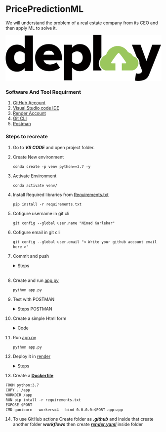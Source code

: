 # PricePredictionML
We will understand the problem of a real estate company from its CEO and then apply ML to solve it.

[![Deploy to Render](/deploy.svg)](https://realestateprediction.onrender.com)

### Software And Tool Requirment

1. [GitHub Account](https://github.com/)
2. [Visual Studio code IDE](https://code.visualstudio.com/download)
3. [Render Account](https://www.render.com/)
4. [Git CLI](https://git-scm.com/book/en/v2/Getting-Started-The-Command-Line)
5. [Postman](https://www.postman.com/downloads/)


### Steps to recreate

1. Go to ***VS CODE*** and open project folder.

2. Create New environment

    ```
    conda create -p venv python==3.7 -y
    ``` 

3. Activate Environment
    ```
    conda activate venv/
    ```

4. Install Required libraries from [Requirements.txt](/requirements.txt)
    ```
    pip install -r requirements.txt
    ```

5. Cofigure username in git cli
    ```
    git config --global user.name "Ninad Karlekar"
    ```

6. Cofigure email in git cli
    ```
    git config --global user.email "< Write your github account email here >"
    ```

7. Commit and push

    <details>
    <summary>Steps</summary>
    <br>

    1. Add File
        1. Add a **single** file

            ``` 
            git add requirements.txt
            ```

        2. Add **all** files

            ```
            git add .
            ```

    2. To see **status**
        ```
        git status
        ```

    3. To **commit** with message
        ```
        git commit -m "Write message here"
        ```

    4. To **push** changes
        ```
        git push origin main
        ```

    </details>
    <br>

8. Create and run [app.py](/app.py)

    ```
    python app.py
    ```

9. Test with POSTMAN

    <details>
    <summary>Steps POSTMAN</summary>
    <br>

    1. Download and open [Postman](https://www.postman.com/downloads/)

    2. Change method from get to post

    3. Paste the following link
    ```
    http://127.0.0.1:5000/predict_api
    ```

    4. open dropdown and change to ***RAW*** and ***JSON***
    
    ![p1](https://user-images.githubusercontent.com/88243315/219637062-869ef1ad-a057-4b98-bc5d-37ab5eb2741c.png)


    5. Paste following code and click on **send**

    ```json
    {
    "data": {
        "CRIM": 0.00632,
        "ZN":18.0,
        "INDUS":2.31,
        "CHAS":0.0,
        "NOX":0.538,
        "RM":6.575,
        "AGE":65.2,
        "DIS":4.0900,
        "RAD":1.0,
        "TAX":296,
        "PTRATIO":15.3,
        "B":396.90,
        "LSTAT":4.98
        }
    }
    ```

    6. The prediction value should be visible
    
    ![p2](https://user-images.githubusercontent.com/88243315/219636981-69217d0c-ce94-4cae-853a-69276414f9a0.png)

10. Create a simple Html form

    <details>
    <summary>Code</summary>
       <br>

    ```html
    <!DOCTYPE html>
        <html lang="en">
        <head>
            <meta charset="UTF-8">
            <meta http-equiv="X-UA-Compatible" content="IE=edge">
            <meta name="viewport" content="width=device-width, initial-scale=1.0">
            <title>Real Estate prediction</title>
        </head>
        <body>
            <div class="login">
                <h1>Real Estate prediction</h1>

                <form action="{{ url_for('predict')}}" method="post">
                    <input type="text" name="CRIM" placeholder="CRIM" required="required"/><br>
                    <input type="text" name="ZN" placeholder="ZN" required="required"/><br>
                    <input type="text" name="INDUS" placeholder="INDUS" required="required"/><br>
                    <input type="text" name="CHAS" placeholder="CHAS" required="required"/><br>
                    <input type="text" name="NOX" placeholder="NOX" required="required"/><br>
                    <input type="text" name="RM" placeholder="RM" required="required"/><br>
                    <input type="text" name="AGE" placeholder="AGE" required="required"/><br>
                    <input type="text" name="DIS" placeholder="DIS" required="required"/><br>
                    <input type="text" name="RAD" placeholder="RAD" required="required"/><br>
                    <input type="text" name="TAX" placeholder="TAX" required="required"/><br>
                    <input type="text" name="PTRATIO" placeholder="PTRATIO" required="required"/><br>
                    <input type="text" name="B" placeholder="B" required="required"/><br>
                    <input type="text" name="LSTAT" placeholder="LSTAT" required="required"/><br> 

                    <button type="submit" class="btn btn-primary btn-block btn-large">predict</button><br><br>


                </form>
            </div>
        {{prediction_text}}
        </body>
        </html>
    ```

    </details>

11. Run [app.py](/app.py)

    ```
    python app.py
    ```

12. Deploy it in [render](https://render.com)

    <details>
    <summary>Steps</summary>
       <br>

       1. Visit to `https://render.com` and login using **GitHub**

       2. Create New -> Web service -> connect the project repository -> click on connect.

       3. Give **name** for web service -> choose region and runtime

       4. In **Build Command** insert this
       ```
       $ pip install -r requirements.txt
       ```

       5. In **Start command** insert this
       ```
       $ gunicorn app:app
       ```

       6. Deploy and visit given site

       This project website is:- https://realestateprediction.onrender.com

    </details>

13. Create a [**Dockerfile**](/Dockerfile)

```
FROM python:3.7
COPY . /app
WORKDIR /app
RUN pip intall -r requirements.txt
EXPOSE $PORT
CMD gunicorn --workers=4 --bind 0.0.0.0:$PORT app:app
```

14. To use GitHub actions Create folder as ***.github*** and inside that create another folder ***workflows*** then create [***render.yaml***](/.github/workflows/render.yaml) inside folder








